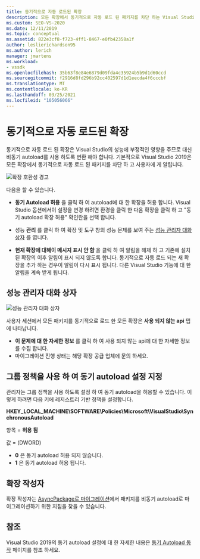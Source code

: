 ```yaml
---
title: 동기적으로 자동 로드된 확장
description: 모든 확장에서 동기적으로 자동 로드 된 패키지를 차단 하는 Visual Studio 2019부터 기본 동작에 대해 알아봅니다.
ms.custom: SEO-VS-2020
ms.date: 12/11/2019
ms.topic: conceptual
ms.assetid: 822e3cf8-f723-4ff1-8467-e0fb42358a1f
author: leslierichardson95
ms.author: lerich
manager: jmartens
ms.workload:
- vssdk
ms.openlocfilehash: 35b63f8e84e6879d09fda4c35924b5b9d1d60ccd
ms.sourcegitcommit: f2916d8fd296b92cc402597d1d1eecda4f6cccbf
ms.translationtype: MT
ms.contentlocale: ko-KR
ms.lasthandoff: 03/25/2021
ms.locfileid: "105056066"
---
```

# <a name="synchronously-autoloaded-extensions"></a>동기적으로 자동 로드된 확장

동기적으로 자동 로드 된 확장은 Visual Studio의 성능에 부정적인 영향을 주므로 대신 비동기 autoload를 사용 하도록 변환 해야 합니다. 기본적으로 Visual Studio 2019은 모든 확장에서 동기적으로 자동 로드 된 패키지를 차단 하 고 사용자에 게 알립니다.

![확장 호환성 경고](media/extension-compatibility-warning-16-1.png.png)

다음을 할 수 있습니다.

- **동기 Autoload 허용** 을 클릭 하 여 autoload에 대 한 확장을 허용 합니다. Visual Studio 옵션에서이 설정을 변경 하려면 환경을 클릭 한 다음 확장을 클릭 하 고 "동기 autoload 확장 허용" 확인란을 선택 합니다. 

- 성능 **관리** 를 클릭 하 여 확장 및 도구 창의 성능 문제를 보여 주는 [성능 관리자 대화 상자](#performance-manager-dialog) 를 엽니다.

- **현재 확장에 대해이 메시지 표시 안 함** 을 클릭 하 여 알림을 해제 하 고 기존에 설치 된 확장의 이후 알림이 표시 되지 않도록 합니다. 동기적으로 자동 로드 되는 새 확장을 추가 하는 경우이 알림이 다시 표시 됩니다. 다른 Visual Studio 기능에 대 한 알림을 계속 받게 됩니다.

## <a name="performance-manager-dialog"></a>성능 관리자 대화 상자

![성능 관리자 대화 상자](media/performance-manager.png)

사용자 세션에서 모든 패키지를 동기적으로 로드 한 모든 확장은 **사용 되지 않는 api** 탭에 나타납니다.

* **이 문제에 대 한 자세한 정보** 를 클릭 하 여 사용 되지 않는 api에 대 한 자세한 정보를 수집 합니다.
* 마이그레이션 진행 상태는 해당 확장 공급 업체에 문의 하세요.

## <a name="specify-synchronous-autoload-settings-using-group-policy"></a>그룹 정책을 사용 하 여 동기 autoload 설정 지정

관리자는 그룹 정책을 사용 하도록 설정 하 여 동기 autoload을 허용할 수 있습니다. 이렇게 하려면 다음 키에 레지스트리 기반 정책을 설정합니다.

**HKEY_LOCAL_MACHINE\SOFTWARE\Policies\Microsoft\VisualStudio\SynchronousAutoload**

항목 = **허용 됨**

값 = (DWORD)
* **0** 은 동기 autoload 허용 되지 않습니다.
* **1** 은 동기 autoload 허용 됩니다.

## <a name="extension-authors"></a>확장 작성자
확장 작성자는 [AsyncPackage로 마이그레이션](https://github.com/Microsoft/VSSDK-Extensibility-Samples/tree/master/AsyncPackageMigration)에서 패키지를 비동기 autoload로 마이그레이션하기 위한 지침을 찾을 수 있습니다.

## <a name="see-also"></a>참조
Visual Studio 2019의 동기 autoload 설정에 대 한 자세한 내용은 [동기 Autoload 동작](https://devblogs.microsoft.com/visualstudio/updates-to-synchronous-autoload-of-extensions-in-visual-studio-2019/) 페이지를 참조 하세요.
